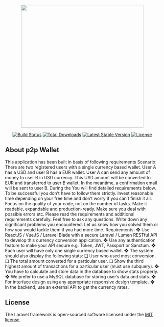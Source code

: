 <p align="center"><a href="https://laravel.com" target="_blank"><img src="https://raw.githubusercontent.com/laravel/art/master/logo-lockup/5%20SVG/2%20CMYK/1%20Full%20Color/laravel-logolockup-cmyk-red.svg" width="400"></a></p>

<p align="center">
<a href="https://travis-ci.org/laravel/framework"><img src="https://travis-ci.org/laravel/framework.svg" alt="Build Status"></a>
<a href="https://packagist.org/packages/laravel/framework"><img src="https://img.shields.io/packagist/dt/laravel/framework" alt="Total Downloads"></a>
<a href="https://packagist.org/packages/laravel/framework"><img src="https://img.shields.io/packagist/v/laravel/framework" alt="Latest Stable Version"></a>
<a href="https://packagist.org/packages/laravel/framework"><img src="https://img.shields.io/packagist/l/laravel/framework" alt="License"></a>
</p>

## About p2p Wallet

This application has been built in basis of following requirements
Scenario: There are two registered users with a single currency based wallet. User
A has a USD and user B has a EUR wallet. User A can send any amount of money
to user B in USD currency. This USD amount will be converted to EUR and
transferred to user B wallet. In the meantime, a confirmation email will be sent to
user B. During the
You will find detailed requirements below. To be successful you don’t have to follow
them strictly. Invest reasonable time depending on your free time and don’t worry if
you can’t finish it all. Focus on the quality of your code, not on the number of
tasks. Make it readable, expandable and production-ready. Make sure you deal
with possible errors etc. Please read the requirements and additional
requirements carefully.
Feel free to ask any questions. Write down any significant problems you
encountered. Let us know how you solved them or how you would tackle them if you
had more time.
Requirements:
❖ Use ReactJS / VueJS / Laravel Blade with a secure Laravel / Lumen RESTful
API to develop this currency conversion application.
❖ Use any authentication feature to make your API secure e.g. Token, JWT,
Passport or Sanctum.
❖ Each user will have only one single currency based wallet.
❖ The system should also display the following stats:
❏ User who used most conversion.
❏ The total amount converted for a particular user.
❏ Show the third highest amount of transactions for a particular user
(must use subquery).
❖ You have to calculate and store data in the database to show stats properly.
❖ We prefer to use a MySQL database for storing user’s data and stats.
❖ For interface design using any appropriate responsive design template.
❖ In the backend, use an external API to get the currency rates.

## License

The Laravel framework is open-sourced software licensed under the [MIT license](https://opensource.org/licenses/MIT).

